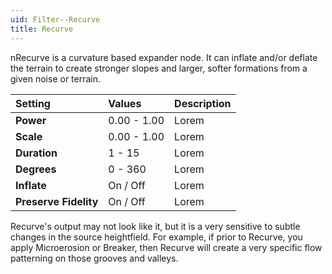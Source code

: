 ```yaml
---
uid: Filter--Recurve
title: Recurve
---
```


nRecurve is a curvature based expander node. It can inflate and/or deflate the terrain to create stronger slopes and larger, softer formations from a given noise or terrain.

| Setting               | Values      | Description |
| :-------------------- | :---------- | :---------- |
| **Power**             | 0.00 - 1.00 | Lorem       |
| **Scale**             | 0.00 - 1.00 | Lorem       |
| **Duration**          | 1 - 15      | Lorem       |
| **Degrees**           | 0 - 360     | Lorem       |
| **Inflate**           | On / Off    | Lorem       |
| **Preserve Fidelity** | On / Off    | Lorem       |



Recurve's output may not look like it, but it is a very sensitive to subtle changes in the source heightfield. For example, if prior to Recurve, you apply Microerosion or Breaker, then Recurve will create a very specific flow patterning on those grooves and valleys.